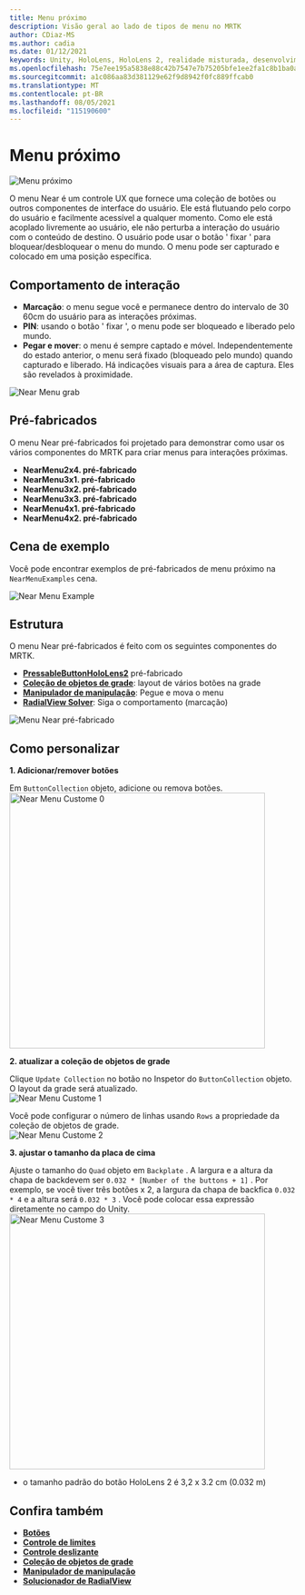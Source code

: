 ```yaml
---
title: Menu próximo
description: Visão geral ao lado de tipos de menu no MRTK
author: CDiaz-MS
ms.author: cadia
ms.date: 01/12/2021
keywords: Unity, HoloLens, HoloLens 2, realidade misturada, desenvolvimento, MRTK, Menu próximo,
ms.openlocfilehash: 75e7ee195a5838e88c42b7547e7b75205bfe1ee2fa1c8b1ba0a868b294883347
ms.sourcegitcommit: a1c086aa83d381129e62f9d8942f0fc889ffcab0
ms.translationtype: MT
ms.contentlocale: pt-BR
ms.lasthandoff: 08/05/2021
ms.locfileid: "115190600"
---
```

# <a name="near-menu"></a>Menu próximo

![Menu próximo](../images/near-menu/MRTK_UX_NearMenu.png)

O menu Near é um controle UX que fornece uma coleção de botões ou outros componentes de interface do usuário. Ele está flutuando pelo corpo do usuário e facilmente acessível a qualquer momento. Como ele está acoplado livremente ao usuário, ele não perturba a interação do usuário com o conteúdo de destino. O usuário pode usar o botão ' fixar ' para bloquear/desbloquear o menu do mundo. O menu pode ser capturado e colocado em uma posição específica.

## <a name="interaction-behavior"></a>Comportamento de interação

- **Marcação**: o menu segue você e permanece dentro do intervalo de 30 60cm do usuário para as interações próximas.
- **PIN**: usando o botão ' fixar ', o menu pode ser bloqueado e liberado pelo mundo.
- **Pegar e mover**: o menu é sempre captado e móvel. Independentemente do estado anterior, o menu será fixado (bloqueado pelo mundo) quando capturado e liberado. Há indicações visuais para a área de captura. Eles são revelados à proximidade.

<img src="../images/near-menu/MRTK_UX_NearMenu_Grab.png" alt="Near Menu grab">

## <a name="prefabs"></a>Pré-fabricados

O menu Near pré-fabricados foi projetado para demonstrar como usar os vários componentes do MRTK para criar menus para interações próximas.

- **NearMenu2x4. pré-fabricado**
- **NearMenu3x1. pré-fabricado**
- **NearMenu3x2. pré-fabricado**
- **NearMenu3x3. pré-fabricado**
- **NearMenu4x1. pré-fabricado**
- **NearMenu4x2. pré-fabricado**

## <a name="example-scene"></a>Cena de exemplo

Você pode encontrar exemplos de pré-fabricados de menu próximo na `NearMenuExamples` cena.

<img src="../images/near-menu/MRTK_UX_NearMenu_Examples.png" alt="Near Menu Example">

## <a name="structure"></a>Estrutura

O menu Near pré-fabricados é feito com os seguintes componentes do MRTK.

- [**PressableButtonHoloLens2**](button.md) pré-fabricado
- [**Coleção de objetos de grade**](object-collection.md): layout de vários botões na grade
- [**Manipulador de manipulação**](manipulation-handler.md): Pegue e mova o menu
- [**RadialView Solver**](solvers/solver.md): Siga o comportamento (marcação)

![Menu Near pré-fabricado](../images/near-menu/MRTK_UX_NearMenu_Structure.png)

## <a name="how-to-customize"></a>Como personalizar

**1. Adicionar/remover botões**

Em `ButtonCollection` objeto, adicione ou remova botões.  
<img src="../images/near-menu/MRTK_UX_NearMenu_Custom0.png" width="450" alt="Near Menu Custome 0">

**2. atualizar a coleção de objetos de grade**

Clique `Update Collection` no botão no Inspetor do `ButtonCollection` objeto. O layout da grade será atualizado.  
<img src="../images/near-menu/MRTK_UX_NearMenu_Custom1.png" alt="Near Menu Custome 1">

Você pode configurar o número de linhas usando `Rows` a propriedade da coleção de objetos de grade.  
<img src="../images/near-menu/MRTK_UX_NearMenu_Custom2.png" alt="Near Menu Custome 2">

**3. ajustar o tamanho da placa de cima**

Ajuste o tamanho do `Quad` objeto em `Backplate` . A largura e a altura da chapa de backdevem ser `0.032 * [Number of the buttons + 1]` . Por exemplo, se você tiver três botões x 2, a largura da chapa de backfica `0.032 * 4` e a altura será `0.032 * 3` . Você pode colocar essa expressão diretamente no campo do Unity.  
<img src="../images/near-menu/MRTK_UX_NearMenu_Custom3.png" width="450" alt="Near Menu Custome 3">

- o tamanho padrão do botão HoloLens 2 é 3,2 x 3.2 cm (0.032 m)

## <a name="see-also"></a>Confira também

- [**Botões**](button.md)
- [**Controle de limites**](bounds-control.md)
- [**Controle deslizante**](sliders.md)
- [**Coleção de objetos de grade**](object-collection.md)
- [**Manipulador de manipulação**](manipulation-handler.md)
- [**Solucionador de RadialView**](solvers/solver.md)
